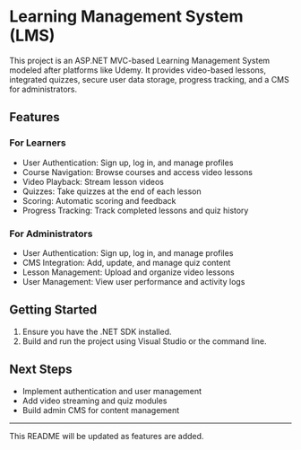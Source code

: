# Learning Management System (LMS)

This project is an ASP.NET MVC-based Learning Management System modeled after platforms like Udemy. It provides video-based lessons, integrated quizzes, secure user data storage, progress tracking, and a CMS for administrators.

## Features

### For Learners
- User Authentication: Sign up, log in, and manage profiles
- Course Navigation: Browse courses and access video lessons
- Video Playback: Stream lesson videos
- Quizzes: Take quizzes at the end of each lesson
- Scoring: Automatic scoring and feedback
- Progress Tracking: Track completed lessons and quiz history

### For Administrators
- User Authentication: Sign up, log in, and manage profiles
- CMS Integration: Add, update, and manage quiz content
- Lesson Management: Upload and organize video lessons
- User Management: View user performance and activity logs

## Getting Started
1. Ensure you have the .NET SDK installed.
2. Build and run the project using Visual Studio or the command line.

## Next Steps
- Implement authentication and user management
- Add video streaming and quiz modules
- Build admin CMS for content management

---

This README will be updated as features are added.
